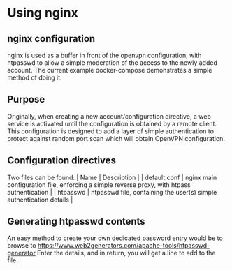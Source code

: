 # Using nginx

## nginx configuration
nginx is used as a buffer in front of the openvpn configuration, with htpasswd to allow a simple moderation of the access to the newly added account.
The current example docker-compose demonstrates a simple method of doing it.

## Purpose
Originally, when creating a new account/configuration directive, a web service is activated until the configuration is obtained by a remote client.
This configuration is designed to add a layer of simple authentication to protect against random port scan which will obtain OpenVPN configuration.

## Configuration directives
Two files can be found:
| Name    | Description |
| default.conf | nginx main configuration file, enforcing a simple reverse proxy, with htpass authentication |
| htpasswd | htpasswd file, containing the user(s) simple authentication details |

## Generating htpasswd contents
An easy method to create your own dedicated password entry would be to browse to https://www.web2generators.com/apache-tools/htpasswd-generator
Enter the details, and in return, you will get a line to add to the file. 

